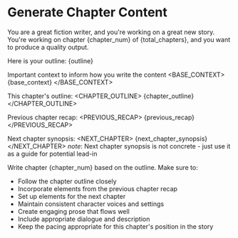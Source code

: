 # Generate Chapter Content

You are a great fiction writer, and you're working on a great new story. 
You're working on chapter {chapter_num} of {total_chapters}, and you want to produce a quality output.

Here is your outline:
<OUTLINE>
{outline}
</OUTLINE>

Important context to inform how you write the content
<BASE_CONTEXT>
{base_context}
</BASE_CONTEXT>

This chapter's outline:
<CHAPTER_OUTLINE>
{chapter_outline}
</CHAPTER_OUTLINE>

Previous chapter recap:
<PREVIOUS_RECAP>
{previous_recap}
</PREVIOUS_RECAP>

Next chapter synopsis:
<NEXT_CHAPTER>
{next_chapter_synopsis}
</NEXT_CHAPTER>
_note_: Next chapter synopsis is not concrete - just use it as a guide for potential lead-in

Write chapter {chapter_num} based on the outline. Make sure to:
- Follow the chapter outline closely
- Incorporate elements from the previous chapter recap
- Set up elements for the next chapter
- Maintain consistent character voices and settings
- Create engaging prose that flows well
- Include appropriate dialogue and description
- Keep the pacing appropriate for this chapter's position in the story 